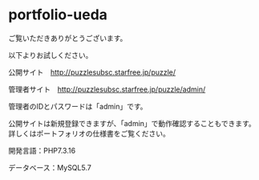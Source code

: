 # portfolio-ueda
ご覧いただきありがとうございます。

以下よりお試しください。

公開サイト　http://puzzlesubsc.starfree.jp/puzzle/

管理者サイト　http://puzzlesubsc.starfree.jp/puzzle/admin/

管理者のIDとパスワードは「admin」です。

公開サイトは新規登録できますが、「admin」で動作確認することもできます。詳しくはポートフォリオの仕様書をご覧ください。

開発言語：PHP7.3.16

データベース：MySQL5.7
